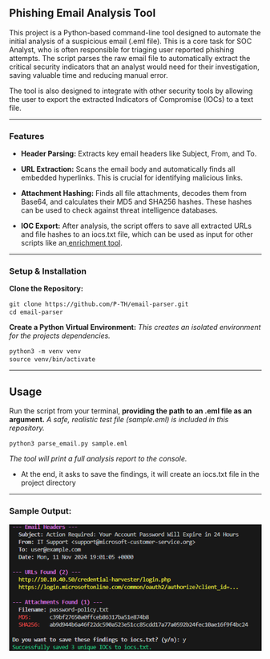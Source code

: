 ## Phishing Email Analysis Tool

This project is a Python-based command-line tool designed to automate the initial analysis of a suspicious email (.eml file). This is a core task for SOC Analyst, who is often responsible for triaging user reported phishing attempts. The script parses the raw email file to automatically extract the critical security indicators that an analyst would need for their investigation, saving valuable time and reducing manual error.

The tool is also designed to integrate with other security tools by allowing the user to export the extracted Indicators of Compromise (IOCs) to a text file.

---

### Features

- **Header Parsing:** Extracts key email headers like Subject, From, and To.

- **URL Extraction:** Scans the email body and automatically finds all embedded hyperlinks. This is crucial for identifying malicious links.

- **Attachment Hashing:** Finds all file attachments, decodes them from Base64, and calculates their MD5 and SHA256 hashes. These hashes can be used to check against threat intelligence databases.

- **IOC Export:** After analysis, the script offers to save all extracted URLs and file hashes to an iocs.txt file, which can be used as input for other scripts like an[ enrichment tool](https://github.com/P-TH/ioc-enrichment-tool).

---

### Setup & Installation

**Clone the Repository:**

    git clone https://github.com/P-TH/email-parser.git
    cd email-parser

**Create a Python Virtual Environment:**
_This creates an isolated environment for the projects dependencies._

    python3 -m venv venv
    source venv/bin/activate

---

## Usage

Run the script from your terminal, **providing the path to an .eml file as an argument.**
_A safe, realistic test file (sample.eml) is included in this repository._

    python3 parse_email.py sample.eml

_The tool will print a full analysis report to the console._

- At the end, it asks to save the findings, it will create an iocs.txt file in the project directory

---

### Sample Output:

![Sample Output](./sample-output.png)

